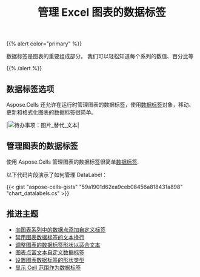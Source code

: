 ﻿---
title: 管理 Excel 图表的数据标签
linktitle: 数据标签
type: docs
weight: 50
url: /zh/net/insert-datalabels-to-chart/
---
{{% alert color="primary" %}}

数据标签是图表的重要组成部分。
我们可以轻松知道每个系列的数值、百分比等

{{% /alert %}}

## **数据标签选项**
Aspose.Cells 还允许在运行时管理图表的数据标签，使用[数据标签](https://reference.aspose.com/cells/net/aspose.cells.charts/datalabels/)对象，移动、更新和格式化图表的数据标签很简单。

|![待办事项：图片_替代_文本](chart_datalabels.png)|

## **管理图表的数据标签**
使用 Aspose.Cells 管理图表的数据标签很简单[数据标签](https://reference.aspose.com/cells/net/aspose.cells.charts/datalabels/).

以下代码片段演示了如何管理 DataLabel：


{{< gist "aspose-cells-gists" "59a1901d62ea9ceb08456a818431a898" "chart_datalabels.cs" >}}

## **推进主题**
- [向图表系列中的数据点添加自定义标签](/cells/zh/net/adding-custom-labels-to-data-points-in-the-series-of-the-chart/)
- [禁用图表数据标签的文本换行](/cells/zh/net/disable-text-wrapping-for-data-labels-of-the-chart/)
- [调整图表的数据标签形状以适合文本](/cells/zh/net/resize-chart-s-data-label-shape-to-fit-text/)
- [图表点富文本自定义数据标签](/cells/zh/net/rich-text-custom-data-label-of-chart-point/)
- [设置图表数据标签的形状类型](/cells/zh/net/set-the-shape-type-of-data-labels-of-chart/)
- [显示 Cell 范围作为数据标签](/cells/zh/net/showing-cell-range-as-the-data-labels/)
